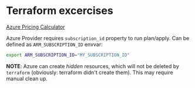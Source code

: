 # Terraform excercises

[Azure Pricing Calculator](https://azure.microsoft.com/en-us/pricing/calculator/)

Azure Provider requires `subscription_id` property to run plan/apply.
Can be defined as `ARM_SUBSCRIPTION_ID` envvar:

```bash
export ARM_SUBSCRIPTION_ID="MY_SUBSCRIPTION_ID"
```

**NOTE**: Azure can create _hidden_ resources, which will not be deleted by `terraform`
(obviously: terraform didn't create them). This may require manual clean up.
